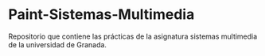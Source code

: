 # Paint-Sistemas-Multimedia

Repositorio que contiene las prácticas de la asignatura sistemas multimedia de la universidad de Granada.
